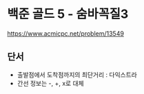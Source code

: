 # 백준 골드 5 - 숨바꼭질3

https://www.acmicpc.net/problem/13549

## 단서

- 출발점에서 도착점까지의 최단거리 : 다익스트라
- 간선 정보는 -, +, x로 대체
